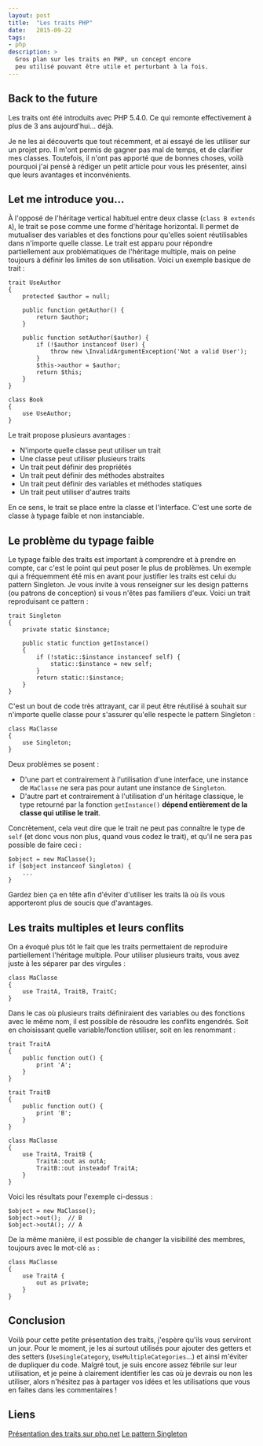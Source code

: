 ```yaml
---
layout: post
title:  "Les traits PHP"
date:   2015-09-22
tags:
- php
description: >
  Gros plan sur les traits en PHP, un concept encore
  peu utilisé pouvant être utile et perturbant à la fois.
---
```


## Back to the future

Les traits ont été introduits avec PHP 5.4.0. Ce qui remonte effectivement à plus de 3 ans aujourd'hui... déjà.

Je ne les ai découverts que tout récemment, et ai essayé de les utiliser sur un projet pro. Il m'ont permis de gagner pas mal de temps, et de clarifier mes classes. Toutefois, il n'ont pas apporté que de bonnes choses, voilà pourquoi j'ai pensé à rédiger un petit article pour vous les présenter, ainsi que leurs avantages et inconvénients.

## Let me introduce you...

À l'opposé de l'héritage vertical habituel entre deux classe (`class B extends A`), le trait se pose comme une forme d'héritage horizontal. Il permet de mutualiser des variables et des fonctions pour qu'elles soient réutilisables dans n'importe quelle classe. Le trait est apparu pour répondre partiellement aux problématiques de l'héritage multiple, mais on peine toujours à définir les limites de son utilisation. Voici un exemple basique de trait :

    trait UseAuthor
    {
        protected $author = null;

        public function getAuthor() {
            return $author;
        }

        public function setAuthor($author) {
            if (!$author instanceof User) {
                throw new \InvalidArgumentException('Not a valid User');
            }
            $this->author = $author;
            return $this;
        }
    }

    class Book
    {
        use UseAuthor;
    }

Le trait propose plusieurs avantages :

- N'importe quelle classe peut utiliser un trait
- Une classe peut utiliser plusieurs traits
- Un trait peut définir des propriétés
- Un trait peut définir des méthodes abstraites
- Un trait peut définir des variables et méthodes statiques
- Un trait peut utiliser d'autres traits

En ce sens, le trait se place entre la classe et l'interface. C'est une sorte de classe à typage faible et non instanciable.

## Le problème du typage faible

Le typage faible des traits est important à comprendre et à prendre en compte, car c'est le point qui peut poser le plus de problèmes. Un exemple qui a fréquemment été mis en avant pour justifier les traits est celui du pattern Singleton. Je vous invite à vous renseigner sur les design patterns (ou patrons de conception) si vous n'êtes pas familiers d'eux. Voici un trait reproduisant ce pattern :

    trait Singleton
    {
        private static $instance;

        public static function getInstance()
        {
            if (!static::$instance instanceof self) {
                static::$instance = new self;
            }
            return static::$instance;
        }
    }

C'est un bout de code très attrayant, car il peut être réutilisé à souhait sur n'importe quelle classe pour s'assurer qu'elle respecte le pattern Singleton :

    class MaClasse
    {
        use Singleton;
    }

Deux problèmes se posent :

- D'une part et contrairement à l'utilisation d'une interface, une instance de `MaClasse` ne sera pas pour autant une instance de `Singleton`.
- D'autre part et contrairement à l'utilisation d'un héritage classique, le type retourné par la fonction `getInstance()` **dépend entièrement de la classe qui utilise le trait**.

Concrètement, cela veut dire que le trait ne peut pas connaître le type de `self` (et donc vous non plus, quand vous codez le trait), et qu'il ne sera pas possible de faire ceci :

    $object = new MaClasse();
    if ($object instanceof Singleton) {
        ...
    }

Gardez bien ça en tête afin d'éviter d'utiliser les traits là où ils vous apporteront plus de soucis que d'avantages.

## Les traits multiples et leurs conflits

On a évoqué plus tôt le fait que les traits permettaient de reproduire partiellement l'héritage multiple. Pour utiliser plusieurs traits, vous avez juste à les séparer par des virgules :

    class MaClasse
    {
        use TraitA, TraitB, TraitC;
    }

Dans le cas où plusieurs traits définiraient des variables ou des fonctions avec le même nom, il est possible de résoudre les conflits engendrés. Soit en choisissant quelle variable/fonction utiliser, soit en les renommant :

    trait TraitA
    {
        public function out() {
            print 'A';
        }
    }

    trait TraitB
    {
        public function out() {
            print 'B';
        }
    }

    class MaClasse
    {
        use TraitA, TraitB {
            TraitA::out as outA;
            TraitB::out insteadof TraitA;
        }
    }

Voici les résultats pour l'exemple ci-dessus :

    $object = new MaClasse();
    $object->out();  // B
    $object->outA(); // A

De la même manière, il est possible de changer la visibilité des membres, toujours avec le mot-clé `as` :

    class MaClasse
    {
        use TraitA {
            out as private;
        }
    }

## Conclusion

Voilà pour cette petite présentation des traits, j'espère qu'ils vous serviront un jour. Pour le moment, je les ai surtout utilisés pour ajouter des getters et
des setters (`UseSingleCategory`, `UseMultipleCategories`...) et ainsi m'éviter de dupliquer du code. Malgré tout, je suis encore assez fébrile sur leur utilisation, et je peine à clairement identifier les cas où je devrais ou non les utiliser, alors n'hésitez pas à partager vos idées et les utilisations que vous en faites dans les commentaires !

## Liens

[Présentation des traits sur php.net](http://php.net/manual/fr/language.oop5.traits.php)
[Le pattern Singleton](https://fr.wikipedia.org/wiki/Singleton_(patron_de_conception))
